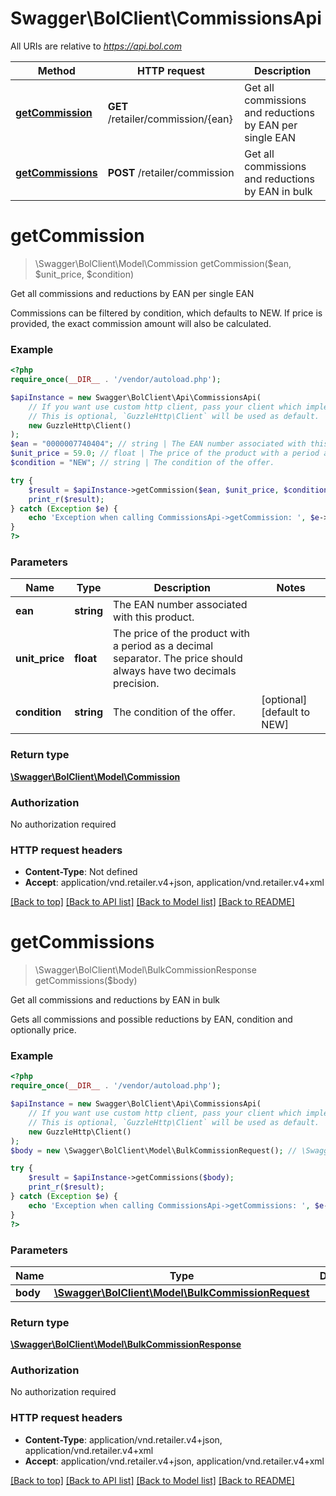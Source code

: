 # Swagger\BolClient\CommissionsApi

All URIs are relative to *https://api.bol.com*

Method | HTTP request | Description
------------- | ------------- | -------------
[**getCommission**](CommissionsApi.md#getCommission) | **GET** /retailer/commission/{ean} | Get all commissions and reductions by EAN per single EAN
[**getCommissions**](CommissionsApi.md#getCommissions) | **POST** /retailer/commission | Get all commissions and reductions by EAN in bulk


# **getCommission**
> \Swagger\BolClient\Model\Commission getCommission($ean, $unit_price, $condition)

Get all commissions and reductions by EAN per single EAN

Commissions can be filtered by condition, which defaults to NEW. If price is provided, the exact commission amount will also be calculated.

### Example
```php
<?php
require_once(__DIR__ . '/vendor/autoload.php');

$apiInstance = new Swagger\BolClient\Api\CommissionsApi(
    // If you want use custom http client, pass your client which implements `GuzzleHttp\ClientInterface`.
    // This is optional, `GuzzleHttp\Client` will be used as default.
    new GuzzleHttp\Client()
);
$ean = "0000007740404"; // string | The EAN number associated with this product.
$unit_price = 59.0; // float | The price of the product with a period as a decimal separator. The price should always have two decimals precision.
$condition = "NEW"; // string | The condition of the offer.

try {
    $result = $apiInstance->getCommission($ean, $unit_price, $condition);
    print_r($result);
} catch (Exception $e) {
    echo 'Exception when calling CommissionsApi->getCommission: ', $e->getMessage(), PHP_EOL;
}
?>
```

### Parameters

Name | Type | Description  | Notes
------------- | ------------- | ------------- | -------------
 **ean** | **string**| The EAN number associated with this product. |
 **unit_price** | **float**| The price of the product with a period as a decimal separator. The price should always have two decimals precision. |
 **condition** | **string**| The condition of the offer. | [optional] [default to NEW]

### Return type

[**\Swagger\BolClient\Model\Commission**](../Model/Commission.md)

### Authorization

No authorization required

### HTTP request headers

 - **Content-Type**: Not defined
 - **Accept**: application/vnd.retailer.v4+json, application/vnd.retailer.v4+xml

[[Back to top]](#) [[Back to API list]](../../README.md#documentation-for-api-endpoints) [[Back to Model list]](../../README.md#documentation-for-models) [[Back to README]](../../README.md)

# **getCommissions**
> \Swagger\BolClient\Model\BulkCommissionResponse getCommissions($body)

Get all commissions and reductions by EAN in bulk

Gets all commissions and possible reductions by EAN, condition and optionally price.

### Example
```php
<?php
require_once(__DIR__ . '/vendor/autoload.php');

$apiInstance = new Swagger\BolClient\Api\CommissionsApi(
    // If you want use custom http client, pass your client which implements `GuzzleHttp\ClientInterface`.
    // This is optional, `GuzzleHttp\Client` will be used as default.
    new GuzzleHttp\Client()
);
$body = new \Swagger\BolClient\Model\BulkCommissionRequest(); // \Swagger\BolClient\Model\BulkCommissionRequest | 

try {
    $result = $apiInstance->getCommissions($body);
    print_r($result);
} catch (Exception $e) {
    echo 'Exception when calling CommissionsApi->getCommissions: ', $e->getMessage(), PHP_EOL;
}
?>
```

### Parameters

Name | Type | Description  | Notes
------------- | ------------- | ------------- | -------------
 **body** | [**\Swagger\BolClient\Model\BulkCommissionRequest**](../Model/BulkCommissionRequest.md)|  | [optional]

### Return type

[**\Swagger\BolClient\Model\BulkCommissionResponse**](../Model/BulkCommissionResponse.md)

### Authorization

No authorization required

### HTTP request headers

 - **Content-Type**: application/vnd.retailer.v4+json, application/vnd.retailer.v4+xml
 - **Accept**: application/vnd.retailer.v4+json, application/vnd.retailer.v4+xml

[[Back to top]](#) [[Back to API list]](../../README.md#documentation-for-api-endpoints) [[Back to Model list]](../../README.md#documentation-for-models) [[Back to README]](../../README.md)

